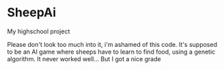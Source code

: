 # SheepAi
My highschool project

Please don't look too much into it, i'm ashamed of this code.
It's supposed to be an AI game where sheeps have to learn to find food, using a genetic algorithm.
It never worked well... But I got a nice grade
